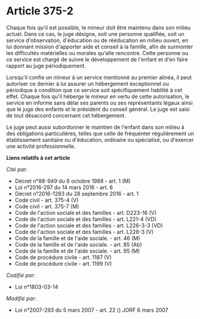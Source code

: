# Article 375-2

Chaque fois qu'il est possible, le mineur doit être maintenu dans son milieu actuel. Dans ce cas, le juge désigne, soit une
personne qualifiée, soit un service d'observation, d'éducation ou de rééducation en milieu ouvert, en lui donnant mission
d'apporter aide et conseil à la famille, afin de surmonter les difficultés matérielles ou morales qu'elle rencontre. Cette
personne ou ce service est chargé de suivre le développement de l'enfant et d'en faire rapport au juge périodiquement.

Lorsqu'il confie un mineur à un service mentionné au premier alinéa, il peut autoriser ce dernier à lui assurer un
hébergement exceptionnel ou périodique à condition que ce service soit spécifiquement habilité à cet effet. Chaque fois qu'il
héberge le mineur en vertu de cette autorisation, le service en informe sans délai ses parents ou ses représentants légaux
ainsi que le juge des enfants et le président du conseil général. Le juge est saisi de tout désaccord concernant cet
hébergement.

Le juge peut aussi subordonner le maintien de l'enfant dans son milieu à des obligations particulières, telles que celle de
fréquenter régulièrement un établissement sanitaire ou d'éducation, ordinaire ou spécialisé, ou d'exercer une activité
professionnelle.

**Liens relatifs à cet article**

_Cité par_:

  - Décret n°88-949 du 6 octobre 1988 - art. 1 (M)
  - Loi n°2016-297 du 14 mars 2016 - art. 6
  - Décret n°2016-1283 du 28 septembre 2016 - art. 1
  - Code civil - art. 375-4 (V)
  - Code civil - art. 375-7 (M)
  - Code de l'action sociale et des familles - art. D223-16 (V)
  - Code de l'action sociale et des familles - art. L221-4 (VD)
  - Code de l'action sociale et des familles - art. L226-3-3 (VD)
  - Code de l'action sociale et des familles - art. L228-3 (V)
  - Code de la famille et de l'aide sociale. - art. 46 (M)
  - Code de la famille et de l'aide sociale. - art. 85 (Ab)
  - Code de la famille et de l'aide sociale. - art. 95 (M)
  - Code de procédure civile - art. 1187 (V)
  - Code de procédure civile - art. 1199 (V)

_Codifié par_:

  - Loi n°1803-03-14

_Modifié par_:

  - Loi n°2007-293 du 5 mars 2007 - art. 22 () JORF 6 mars 2007
